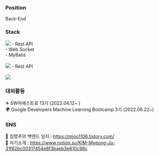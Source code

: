 ### Position
Back-End

### Stack


<img src="https://img.shields.io/badge/spring-6DB33F?style=for-the-badge&logo=spring&logoColor=white">
- Rest API<br>
- Web Socket<br>
- MyBatis<br><br>

<img src="https://img.shields.io/badge/node.js-339933?style=for-the-badge&logo=node.js&logoColor=white">
- Rest API<br><br>


<img src="https://img.shields.io/badge/mysql-4479A1?style=for-the-badge&logo=mysql&logoColor=white">

### 대외활동
✈ SW마에스트로 13기 (2022.04.12~ )<br>
🌍 Google Developers Machine Learning Bootcamp 3기 (2022.06.22~)

### SNS
💪 킹명주의 백엔드 일지 : https://mjoo1106.tistory.com/<br>
👊 자기소개 : https://www.notion.so/KIM-Myeong-Ju-31f62bc00317454e8f3baeb3e610c98c
